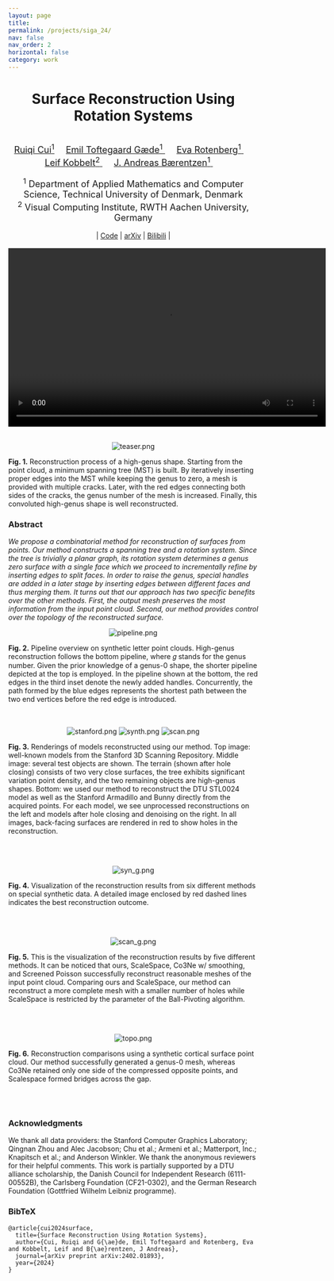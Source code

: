 ```yaml
---
layout: page
title: 
permalink: /projects/siga_24/
nav: false
nav_order: 2
horizontal: false
category: work
---
```

<div align="center">

<h1>Surface Reconstruction Using Rotation Systems</h1>

<br>
<font size="4">
<a href="https://cuirq3.github.io/" style="font-size:100%;">Ruiqi Cui<sup>1</sup></a>&emsp;
<a href="https://orbit.dtu.dk/en/persons/emil-toftegaard-g%C3%A6de" style="font-size:100%;">Emil Toftegaard Gæde<sup>1</sup> </a>&emsp;
<a href="http://www2.compute.dtu.dk/~erot/" style="font-size:100%;">Eva Rotenberg<sup>1</sup> </a>&emsp;
<a href="https://www.graphics.rwth-aachen.de/person/3/" style="font-size:100%;">Leif Kobbelt<sup>2</sup> </a>&emsp;
<a href="https://people.compute.dtu.dk/janba/" style="font-size:100%;">J. Andreas Bærentzen<sup>1</sup> </a>&emsp;
</font>
<br>
<br>

<font size="4">
<sup>1</sup> Department of Applied Mathematics and Computer Science, Technical University of Denmark, Denmark
<br>
<sup>2</sup> Visual Computing Institute, RWTH Aachen University, Germany
</font>

<br>
<br>
| <a href="https://github.com/cuirq3/RsR">Code</a> | <a href="https://arxiv.org/abs/2402.01893">arXiv</a> | <a href="https://www.bilibili.com/video/BV1HzmrY5E6S/?vd_source=7dd9c5f7c418f642c71d27b55fac942e">Bilibili</a> |

<br>
<br>

<video width="640" height="360" controls>
  <source src="https://youtu.be/9DEfhN3pzng" type="video/mp4">
</video>

<br>
<br>

<img src="../../assets/img/Siga_24/teaser.png" alt="teaser.png" style="max-width: 100%; height: auto;"/><br>
<p style="text-align: left;"><b>Fig. 1.</b> Reconstruction process of a high-genus shape. Starting from the point cloud, a minimum spanning tree (MST) is built. By iteratively inserting proper edges into the MST while keeping the genus to zero, a mesh is provided with multiple cracks. Later, with the red edges connecting both sides of the cracks, the genus number of the mesh is increased. Finally, this convoluted high-genus shape is well reconstructed.</p>

</div>

### Abstract

_We propose a combinatorial method for reconstruction of surfaces from points. Our method
constructs a spanning tree and a rotation system. Since the tree is trivially
a planar graph, its rotation system determines a genus zero surface with a
single face which we proceed to incrementally refine by inserting edges to
split faces. In order to raise the genus, special handles are added in a later
stage by inserting edges between different faces and thus merging them. It turns out that our approach has two specific benefits over the other methods. First, the output mesh preserves the
most information from the input point cloud. Second, our method provides
control over the topology of the reconstructed surface._

<div align="center">
<img src="../../assets/img/Siga_24/pipeline_v2.png" alt="pipeline.png" style="max-width: 100%; height: auto;"/><br>
<p style="text-align: left;"><b>Fig. 2.</b> Pipeline overview on synthetic letter point clouds. High-genus reconstruction follows the bottom pipeline, where 𝑔 stands for the genus number. Given the prior knowledge of a genus-0 shape, the shorter pipeline depicted at the top is employed. In the pipeline shown at the bottom, the red edges in the third inset denote the newly added handles. Concurrently, the path formed by the blue edges represents the shortest path between the two end vertices before the red edge is introduced.
</p>
<br>
<br>

<img src="../../assets/img/Siga_24/Scene_Stanford.png" alt="stanford.png" style="max-width: 100%; height: auto;"/>
<img src="../../assets/img/Siga_24/Scene_Synth1.png" alt="synth.png" style="max-width: 100%; height: auto;"/>
<img src="../../assets/img/Siga_24/Scene_Scans.png" alt="scan.png" style="max-width: 100%; height: auto;"/><br>

<p style="text-align: left;"><b>Fig. 3.</b> Renderings of models reconstructed using our method. Top image: well-known models from the Stanford 3D Scanning Repository. Middle image: several test objects are shown. The terrain (shown after hole closing) consists of two very close surfaces, the tree exhibits significant variation point density, and the two remaining objects are high-genus shapes. Bottom: we used our method to reconstruct the DTU STL0024 model as well as the Stanford Armadillo and Bunny directly from the acquired points. For each model, we see unprocessed reconstructions on the left and models after hole closing and denoising on the right. In all images, back-facing surfaces are rendered in red to show holes in the reconstruction.
</p>
<br>
<br>

<img src="../../assets/img/Siga_24/synthetic_general_v2.png" alt="syn_g.png" style="max-width: 100%; height: auto;"/><br>
<p style="text-align: left;"><b>Fig. 4.</b> Visualization of the reconstruction results from six different methods on special synthetic data. A detailed image enclosed by red dashed lines indicates the best reconstruction outcome.
</p>
<br>
<br>

<img src="../../assets/img/Siga_24/real_scan_general_v2.png" alt="scan_g.png" style="max-width: 100%; height: auto;"/><br>
<p style="text-align: left;"><b>Fig. 5.</b> This is the visualization of the reconstruction results by five different methods. It can be noticed that ours, ScaleSpace, Co3Ne w/ smoothing, and Screened Poisson successfully reconstruct reasonable meshes of the input point cloud. Comparing ours and ScaleSpace, our method can reconstruct a more complete mesh with a smaller number of holes while ScaleSpace is restricted by the parameter of the Ball-Pivoting algorithm.
</p>
<br>
<br>

<img src="../../assets/img/Siga_24/topo_control.png" alt="topo.png" style="max-width: 100%; height: auto;"/><br>
<p style="text-align: left;"><b>Fig. 6.</b> Reconstruction comparisons using a synthetic cortical surface point cloud. Our method successfully generated a genus-0 mesh, whereas Co3Ne retained only one side of the compressed opposite points, and Scalespace formed bridges across the gap.
</p>
<br>
<br>

</div>


### Acknowledgments
We thank all data providers: the Stanford Computer Graphics Laboratory; Qingnan Zhou and Alec Jacobson; Chu et al.; Armeni et al.; Matterport, Inc.; Knapitsch et al.; and Anderson Winkler. We thank the anonymous reviewers for their helpful comments. This work is partially supported by a DTU alliance scholarship, the Danish Council for Independent Research (6111-00552B), the Carlsberg Foundation (CF21-0302), and the German Research Foundation (Gottfried Wilhelm Leibniz programme).

### BibTeX

```
@article{cui2024surface,
  title={Surface Reconstruction Using Rotation Systems},
  author={Cui, Ruiqi and G{\ae}de, Emil Toftegaard and Rotenberg, Eva and Kobbelt, Leif and B{\ae}rentzen, J Andreas},
  journal={arXiv preprint arXiv:2402.01893},
  year={2024}
}
```